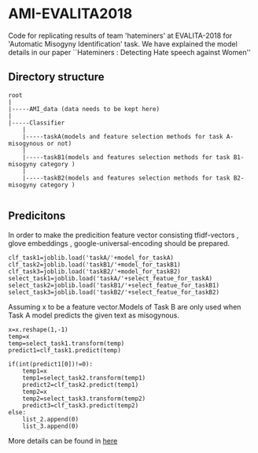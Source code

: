 # AMI-EVALITA2018
Code for replicating results of team 'hateminers' at EVALITA-2018 for 'Automatic Misogyny Identification' task. We have explained the model details in our paper ``Hateminers : Detecting Hate speech against Women''

## Directory structure
```
root
|
|-----AMI_data (data needs to be kept here) 
|
|-----Classifier
	|
	|-----taskA(models and feature selection methods for task A- misogynous or not)
	|
	|-----taskB1(models and features selection methods for task B1- misogyny category )
	|
	|-----taskB2(models and features selection methods for task B2- misogyny category )
		
```
## Predicitons
In order to make the predicition feature vector consisting tfidf-vectors , glove embeddings , google-universal-encoding should be prepared.

```
clf_task1=joblib.load('taskA/'+model_for_taskA)
clf_task2=joblib.load('taskB1/'+model_for_taskB1)
clf_task3=joblib.load('taskB2/'+model_for_taskB2)
select_task1=joblib.load('taskA/'+select_featue_for_taskA)
select_task2=joblib.load('taskB1/'+select_featue_for_taskB1)
select_task3=joblib.load('taskB2/'+select_featue_for_taskB2)
```
Assuming x to be a feature vector.Models of Task B are only used when Task A model predicts the given text as misogynous. 
```
x=x.reshape(1,-1)
temp=x
temp=select_task1.transform(temp)
predict1=clf_task1.predict(temp)

if(int(predict1[0])!=0):
	temp1=x
	temp1=select_task2.transform(temp1)
	predict2=clf_task2.predict(temp1)
	temp2=x
	temp2=select_task3.transform(temp2)
	predict3=clf_task3.predict(temp2)
else:
	list_2.append(0)
	list_3.append(0)
```
More details can be found in [here](Classifier/Submit_test.ipynb)

